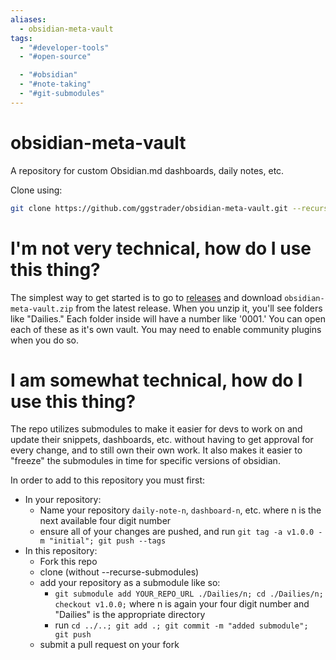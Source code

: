 ```yaml
---
aliases:
  - obsidian-meta-vault
tags:
  - "#developer-tools"
  - "#open-source"

  - "#obsidian"
  - "#note-taking"
  - "#git-submodules"
---
```

# obsidian-meta-vault
A repository for custom Obsidian.md dashboards, daily notes, etc.

Clone using:
```sh
git clone https://github.com/ggstrader/obsidian-meta-vault.git --recurse-submodules
```

# I'm not very technical, how do I use this thing?
The simplest way to get started is to go to [releases](https://github.com/ggstrader/obsidian-meta-vault/releases/) and download `obsidian-meta-vault.zip` from the latest release. When you unzip it, you'll see folders like "Dailies." Each folder inside will have a number like '0001.' You can open each of these as it's own vault. You may need to enable community plugins when you do so.

# I am somewhat technical, how do I use this thing?

The repo utilizes submodules to make it easier for devs to work on and update their snippets, dashboards, etc. without having to get approval for every change, and to still own their own work. It also makes it easier to "freeze" the submodules in time for specific versions of obsidian.

In order to add to this repository you must first:
- In your repository:
  - Name your repository `daily-note-n`, `dashboard-n`, etc. where n is the next available four digit number
  - ensure all of your changes are pushed, and run `git tag -a v1.0.0 -m "initial"; git push --tags`
- In this repository:
  - Fork this repo
  - clone (without --recurse-submodules)
  - add your repository as a submodule like so:
    - `git submodule add YOUR_REPO_URL ./Dailies/n; cd ./Dailies/n; checkout v1.0.0;` where n is again your four digit number and "Dailies" is the appropriate directory
    - run `cd ../..; git add .; git commit -m "added submodule"; git push`
  - submit a pull request on your fork

